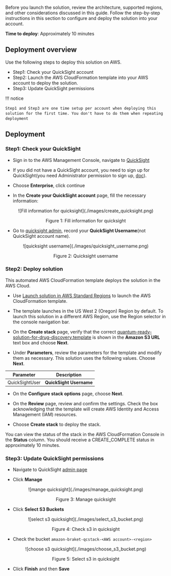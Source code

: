 Before you launch the solution, review the architecture, supported regions, and other considerations discussed in this guide. Follow the step-by-step instructions in this section to configure and deploy the solution into your account.

**Time to deploy**: Approximately 10 minutes

## Deployment overview

Use the following steps to deploy this solution on AWS.

* Step1: Check your QuickSight account
* Step2: Launch the AWS CloudFormation template into your AWS account to deploy the solution.
* Step3: Update QuickSight permissions


!!! notice

    Step1 and Step3 are one time setup per account when deploying this solution for the first time. You don't have to do them when repeating deployment

## Deployment

### Step1: Check your QuickSight

* Sign in to the AWS Management Console, navigate to
[QuickSight](https://quicksight.aws.amazon.com/)

* If you did not have a QuickSight account, you need to sign up for QuickSight(you need Administrator permission to sign up, [doc](https://docs.aws.amazon.com/quicksight/latest/user/setting-up-create-iam-user.html)).

* Choose **Enterprise**, click continue

* In the **Create your QuickSight account** page, fill the necessary information:

<center>
![Fill information for quicksight](./images/create_quicksight.png)

Figure 1: Fill information for quicksight

</center>

* Go to [quicksight admin](https://us-east-1.quicksight.aws.amazon.com/sn/admin), record your **QuickSight Username**(not QuickSight account name).

<center>
![quicksight username](./images/quicksight_username.png)


Figure 2: Quicksight username

</center>

### Step2: Deploy solution

This automated AWS CloudFormation template deploys the solution in the AWS Cloud.

* Use 
[Launch solution in AWS Standard Regions](https://console.aws.amazon.com/cloudformation/home?region=us-west-2#/stacks/new?stackName=qrsdd-stack) to launch the AWS CloudFormation template.

* The template launches in the US West 2 (Oregon) Region by default. To launch this solution in a different AWS Region, use the Region selector in the console navigation bar.

* On the **Create stack** page, verify that the correct [quantum-ready-solution-for-drug-discovery.template](https://aws-gcr-solutions.s3.amazonaws.com/AWS-gcr-qc-life-science/v0.8.2/default/QCStack.template.json) is shown in the **Amazon S3 URL** text box and choose **Next**.

* Under **Parameters**, review the parameters for the template and modify them as necessary. This solution uses the following values. Choose **Next**.

<center>

|      Parameter      |   Description |
|:-------------------:|:----:|
| QuickSightUser | **QuickSight Username** |

</center>

* On the **Configure stack options** page, choose **Next**.

* On the **Review** page, review and confirm the settings. Check the box acknowledging that the template will create AWS Identity and Access Management (IAM) resources.

* Choose **Create stack** to deploy the stack.

You can view the status of the stack in the AWS CloudFormation Console in the **Status** column. You should receive a CREATE_COMPLETE status in approximately 10 minutes.

### Step3: Update QuickSight permissions


* Navigate to QuickSight [admin page](https://us-east-1.quicksight.aws.amazon.com/sn/admin#aws)

* Click **Manage**

<center>
![mange quicksight](./images/manage_quicksight.png)

Figure 3: Manage quicksight

</center>

* Click **Select S3 Buckets**

<center>
![select s3 quicksight](./images/select_s3_bucket.png)

Figure 4: Check s3 in quicksight

</center>

* Check the bucket `amazon-braket-qcstack-<AWS account>-<region>`

<center>
![choose s3 quicksight](./images/choose_s3_bucket.png)

Figure 5: Select s3 in quicksight

</center>

* Click **Finish** and then **Save**

